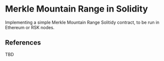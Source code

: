 # Merkle Mountain Range in Solidity

Implementing a simple Merkle Mountain Range Solitidy contract, to be run in
Ethereum or RSK nodes.

## References

TBD

